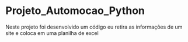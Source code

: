 # Projeto_Automocao_Python
 Neste projeto foi desenvolvido um código eu retira as informações de um site e coloca em uma planilha de excel

